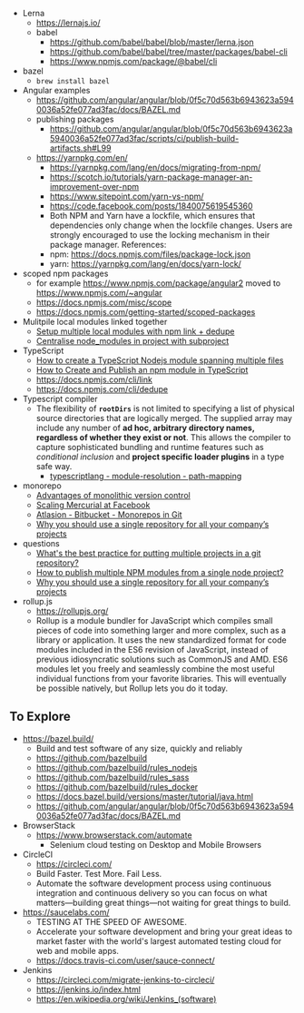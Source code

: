 + Lerna
  - https://lernajs.io/
  - babel
    - https://github.com/babel/babel/blob/master/lerna.json
    - https://github.com/babel/babel/tree/master/packages/babel-cli
    - https://www.npmjs.com/package/@babel/cli
+ bazel
  + `brew install bazel`
+ Angular examples
  + https://github.com/angular/angular/blob/0f5c70d563b6943623a5940036a52fe077ad3fac/docs/BAZEL.md
  + publishing packages
    - https://github.com/angular/angular/blob/0f5c70d563b6943623a5940036a52fe077ad3fac/scripts/ci/publish-build-artifacts.sh#L99
  + https://yarnpkg.com/en/
    - https://yarnpkg.com/lang/en/docs/migrating-from-npm/
    - https://scotch.io/tutorials/yarn-package-manager-an-improvement-over-npm
    - https://www.sitepoint.com/yarn-vs-npm/
    - https://code.facebook.com/posts/1840075619545360
    - Both NPM and Yarn have a lockfile, which ensures that dependencies only change when the lockfile changes. Users are strongly encouraged to use the locking mechanism in their package manager. References:
    - npm: https://docs.npmjs.com/files/package-lock.json
    - yarn: https://yarnpkg.com/lang/en/docs/yarn-lock/
+ scoped npm packages
  + for example https://www.npmjs.com/package/angular2 moved to https://www.npmjs.com/~angular
  + https://docs.npmjs.com/misc/scope
  + https://docs.npmjs.com/getting-started/scoped-packages
+ Mulitpile local modules linked together
  + [Setup multiple local modules with npm link + dedupe](https://github.com/npm/npm/issues/7742)
  + [Centralise node_modules in project with subproject](https://stackoverflow.com/questions/15225865/centralise-node-modules-in-project-with-subproject)
+ TypeScript
  + [How to create a TypeScript Nodejs module spanning multiple files](https://stackoverflow.com/questions/18909799/how-to-create-a-typescript-nodejs-module-spanning-multiple-files)
  + [How to Create and Publish an npm module in TypeScript](https://codeburst.io/https-chidume-nnamdi-com-npm-module-in-typescript-12b3b22f0724)
  + https://docs.npmjs.com/cli/link
  + https://docs.npmjs.com/cli/dedupe
+ Typescript compiler
  - The flexibility of **`rootDirs`** is not limited to specifying a list of physical source directories that are logically merged. The supplied array may include any number of **ad hoc, arbitrary directory names, regardless of whether they exist or not**. This allows the compiler to capture sophisticated bundling and runtime features such as *conditional inclusion* and **project specific loader plugins** in a type safe way.
    - [typescriptlang - module-resolution - path-mapping](https://www.typescriptlang.org/docs/handbook/module-resolution.html#path-mapping)
+ monorepo
  + [Advantages of monolithic version control](https://danluu.com/monorepo/)
  + [Scaling Mercurial at Facebook](https://code.facebook.com/posts/218678814984400/scaling-mercurial-at-facebook/)
  + [Atlasion - Bitbucket - Monorepos in Git](https://developer.atlassian.com/blog/2015/10/monorepos-in-git/)
  + [Why you should use a single repository for all your company’s projects](http://www.drmaciver.com/2016/10/why-you-should-use-a-single-repository-for-all-your-companys-projects/)
+ questions
  + [What's the best practice for putting multiple projects in a git repository?](https://stackoverflow.com/questions/14679614/whats-the-best-practice-for-putting-multiple-projects-in-a-git-repository)
  + [How to publish multiple NPM modules from a single node project?](https://stackoverflow.com/questions/30957131/how-to-publish-multiple-npm-modules-from-a-single-node-project)
  + [Why you should use a single repository for all your company’s projects](http://www.drmaciver.com/2016/10/why-you-should-use-a-single-repository-for-all-your-companys-projects/)
+ rollup.js
  + https://rollupjs.org/
  + Rollup is a module bundler for JavaScript which compiles small pieces of code into something larger and more complex, such as a library or application. It uses the new standardized format for code modules included in the ES6 revision of JavaScript, instead of previous idiosyncratic solutions such as CommonJS and AMD. ES6 modules let you freely and seamlessly combine the most useful individual functions from your favorite libraries. This will eventually be possible natively, but Rollup lets you do it today.

## To Explore
+ https://bazel.build/
  + Build and test software of any size, quickly and reliably
  + https://github.com/bazelbuild
  + https://github.com/bazelbuild/rules_nodejs
  + https://github.com/bazelbuild/rules_sass
  + https://github.com/bazelbuild/rules_docker
  + https://docs.bazel.build/versions/master/tutorial/java.html
  + https://github.com/angular/angular/blob/0f5c70d563b6943623a5940036a52fe077ad3fac/docs/BAZEL.md
+ BrowserStack
  + https://www.browserstack.com/automate
    + Selenium cloud testing on Desktop and Mobile Browsers
+ CircleCI
  + https://circleci.com/
  + Build Faster. Test More. Fail Less.
  + Automate the software development process using continuous integration and continuous delivery so you can focus on what matters—building great things—not waiting for great things to build.
+ https://saucelabs.com/
  - TESTING AT THE SPEED OF AWESOME.
  - Accelerate your software development and bring your great ideas to market faster with the world's largest automated testing cloud for web and mobile apps.
  - https://docs.travis-ci.com/user/sauce-connect/
+ Jenkins
  - https://circleci.com/migrate-jenkins-to-circleci/
  - https://jenkins.io/index.html
  - https://en.wikipedia.org/wiki/Jenkins_(software)
